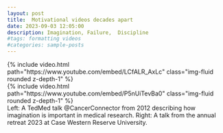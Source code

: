 ```yaml
---
layout: post
title:  Motivational videos decades apart 
date: 2023-09-03 12:05:00
description: Imagination, Failure,  Discipline 
#tags: formatting videos
#categories: sample-posts
---
```



<div class="row mt-3">
    <div class="col-sm mt-3 mt-md-0">
        {% include video.html path="https://www.youtube.com/embed/LCfALR_AxLc" class="img-fluid rounded z-depth-1" %}
    </div>
    <div class="col-sm mt-3 mt-md-0">
        {% include video.html path="https://www.youtube.com/embed/P5nUiTevBa0" class="img-fluid rounded z-depth-1" %}
    </div>
</div>
<div class="caption">
    Left: A TedMed talk @CancerConnector from 2012 describing how imagination is important in medical research. Right: A talk from the annual retreat 2023 at Case Western Reserve University.
</div>
